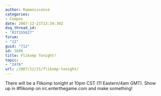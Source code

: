 ```yaml
---
author: Ramaniscence
categories:
- Compos
date: 2007-12-21T13:34:30Z
dsq_thread_id:
- "827155627"
forum:
- "12"
guid: "712"
id: 1606
title: Flikomp Tonight!
topic:
- "2476"
url: /2007/12/21/flikomp-tonight/
---
```


There will be a Flikomp tonight at 10pm CST (11 Eastern/4am GMT). Show up in #flikomp on irc.enterthegame.com and make something!